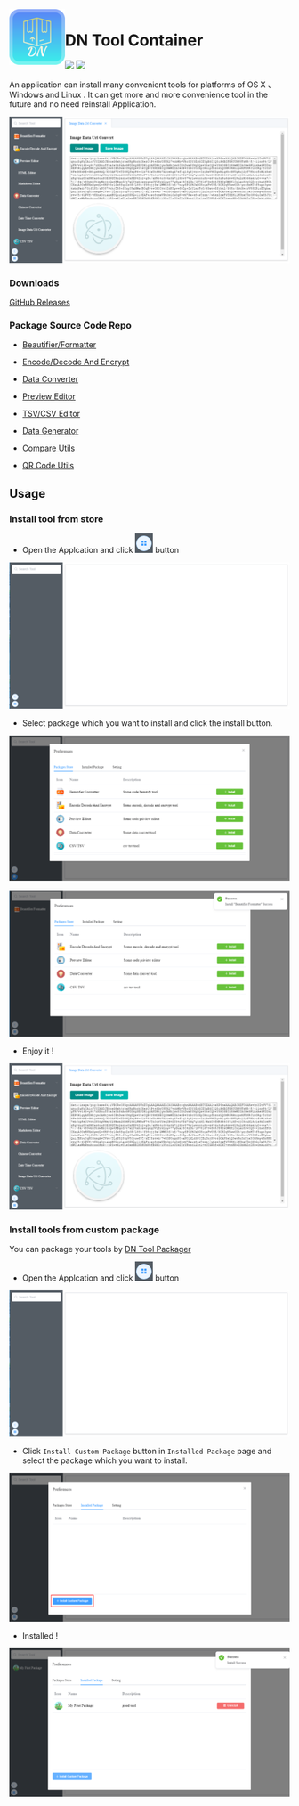 <img align="left" width="100" height="100" src="icon.png">

# DN Tool Container

<img src="https://img.shields.io/github/license/como65416/DnToolContainer.svg"> <img src="https://img.shields.io/badge/platform-MacOS%7CWindows%7CLinux-orange.svg">

An application can install many convenient tools for platforms of OS X 、Windows and Linux .
It can get more and more convenience tool in the future and no need reinstall Application.

![](resource/img004.png)

### Downloads

[GitHub Releases](https://github.com/como65416/DnToolContainer/releases)

### Package Source Code Repo

* [Beautifier/Formatter](https://github.com/como65416/simple-beautifier-formatter-tool)

* [Encode/Decode And Encrypt](https://github.com/como65416/simple-encode-decode-tool)

* [Data Converter](https://github.com/como65416/simple-data-converter)

* [Preview Editor](https://github.com/como65416/simple-preview-editor)

* [TSV/CSV Editor](https://github.com/como65416/csv-tsv-editor)

* [Data Generator](https://github.com/como65416/data-generator)

* [Compare Utils](https://github.com/como65416/compare-utils)

* [QR Code Utils](https://github.com/como65416/QR-Code-Utils)

## Usage

### Install tool from store

* Open the Applcation and click ![icon](resource/icon01.png) button

![](resource/img001.png)

* Select package which you want to install and click the install button.

![](resource/img002.png)

![](resource/img003.png)

* Enjoy it !

![](resource/img004.png)


### Install tools from custom package

You can package your tools by [DN Tool Packager](https://github.com/como65416/dn-tool-packager)

* Open the Applcation and click ![icon](resource/icon01.png) button

![](resource/img001.png)

* Click `Install Custom Package` button in `Installed Package` page and select the package which you want to install.

![](resource/img005.png)

* Installed !

![](resource/img006.png)
